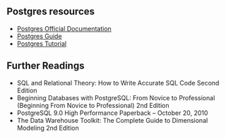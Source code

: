 ## Postgres resources
- [Postgres Official Documentation](https://www.postgresql.org/docs/)
- [Postgres Guide](http://postgresguide.com)
- [Postgres Tutorial](http://www.postgresqltutorial.com)

## Further Readings
- SQL and Relational Theory: How to Write Accurate SQL Code Second Edition
- Beginning Databases with PostgreSQL: From Novice to Professional (Beginning From Novice to Professional) 2nd Edition
- PostgreSQL 9.0 High Performance Paperback – October 20, 2010
- The Data Warehouse Toolkit: The Complete Guide to Dimensional Modeling 2nd Edition
